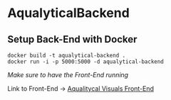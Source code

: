 # AqualyticalBackend

## Setup Back-End with Docker
```
docker build -t aqualytical-backend .
docker run -i -p 5000:5000 -d aqualytical-backend
```

*Make sure to have the Front-End running*

Link to Front-End -> [Aqualitycal Visuals Front-End](https://github.com/Apthox/Capstone)
